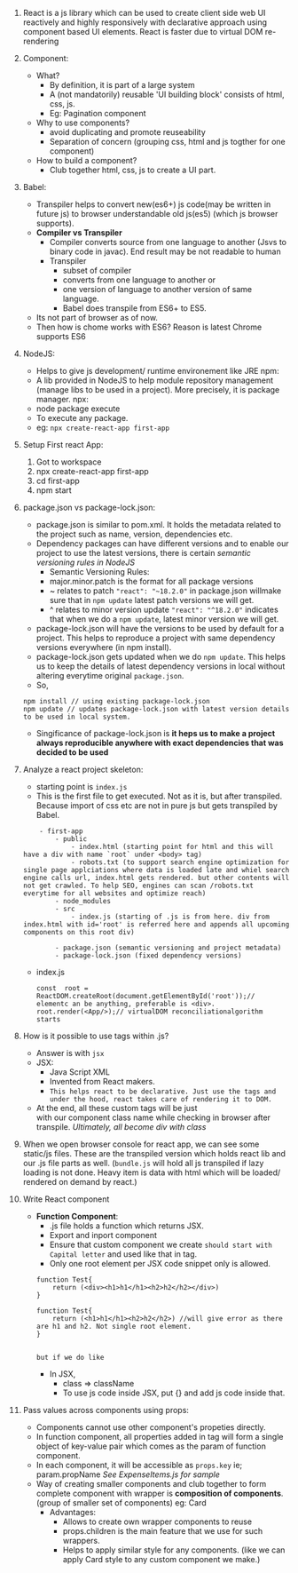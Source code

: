 1. React is a js library which can be used to create client side web UI reactively and highly responsively with declarative approach using component based UI elements. React is faster due to virtual DOM re-rendering 
2. Component:
    - What?
        - By definition, it is part of a large system
        - A (not mandatorily) reusable 'UI building block' consists of html, css, js.
        - Eg: Pagination component 
    - Why to use components?
        - avoid duplicating and promote reuseability
        - Separation of concern (grouping css, html and js togther for one component)
    - How to build a component?
        - Club together html, css, js to create a UI part.
3. Babel:
    - Transpiler helps to convert new(es6+) js code(may be written in future js) to browser understandable old js(es5) (which js browser supports).
    - **Compiler vs Transpiler**
        - Compiler converts source from one language to another (Jsvs to binary code in javac). End result may be not readable to human
        - Transpiler
            - subset of compiler
            - converts from one language to another or
            - one version of language to another version of same language.
            - Babel does transpile from ES6+ to ES5.
    - Its not part of browser as of now.
    - Then how is chome works with ES6? Reason is latest Chrome supports ES6
4. NodeJS:
    - Helps to give js development/ runtime environement like JRE
   npm:
    - A lib provided in NodeJS to help module repository management (manage libs to be used in a project). More precisely, it is package manager.
   npx:
    - node package execute
    - To execute any package.
    - eg: `npx create-react-app first-app`
5. Setup First react App:
    1. Got to workspace
    2. npx create-react-app first-app
    3. cd first-app
    4. npm start
6. package.json vs package-lock.json:
    - package.json is similar to pom.xml. It holds the metadata related to the project such as name, version, dependencies etc.
    - Dependency packages can have different versions and to enable our project to use the latest versions, there is certain *semantic versioning rules in NodeJS*
        - Semantic Versioning Rules:
        - major.minor.patch is the format for all package versions
        - ~ relates to patch
            `"react": "~18.2.0"` in package.json willmake sure that in `npm update` latest patch versions we will get.
        - ^ relates to minor version update
            `"react": "^18.2.0"` indicates that when we do a `npm update`, latest minor version we will get.
    - package-lock.json will have the versions to be used by default for a project. This helps to reproduce a project with same dependency versions everywhere (in npm install).
    - package-lock.json gets updated when we do `npm update`. This helps us to keep the details of latest dependency versions in local without altering everytime original `package.json`.
    - So,
    ```
    npm install // using existing package-lock.json
    npm update // updates package-lock.json with latest version details to be used in local system.
    ```
    - Singificance of package-lock.json is **it heps us to make a project always reproducible anywhere with exact dependencies that was decided to be used**

7. Analyze a react project skeleton:
    - starting point is `index.js`
    - This is the first file to get executed. Not as it is, but after transpiled. Because import of css etc are not in pure js but gets transpiled by Babel.

    ```
        - first-app
            - public
                - index.html (starting point for html and this will have a div with name `root` under <body> tag)
                - robots.txt (to support search engine optimization for single page applciations where data is loaded late and whiel search engine calls url, index.html gets rendered. but other contents will not get crawled. To help SEO, engines can scan /robots.txt everytime for all websites and optimize reach)
            - node_modules
            - src
                - index.js (starting of .js is from here. div from index.html with id='root' is referred here and appends all upcoming components on this root div)

            - package.json (semantic versioning and project metadata)
            - package-lock.json (fixed dependency versions)
    
    ```
    - index.js
        ```
        const  root = ReactDOM.createRoot(document.getElementById('root'));// elementc an be anything, preferable is <div>.
        root.render(<App/>);// virtualDOM reconciliationalgorithm starts
        ```
8. How is it possible to use tags within .js?
    - Answer is with `jsx`
    - JSX:
        - Java Script XML
        - Invented from React makers.
        - `This helps react to be declarative. Just use the tags and under the hood, react takes care of rendering it to DOM.`
    - At the end, all these custom tags will be just <div> with our component class name while checking in browser after transpile. *Ultimately, all become div with class*
9. When we open browser console for  react app, we can see some static/js files. These are the transpiled version which holds react lib and our .js file parts as well. (`bundle.js` will hold all js transpiled if lazy loading is not done. Heavy item is data with html which will be loaded/ rendered on demand by react.)

10. Write React component 
    - **Function Component**:
        - .js file holds a function which returns JSX.
        - Export and inport component
        - Ensure that custom component we create `should start with Capital letter` and used like that in tag.
        - Only one root element per JSX code snippet only is allowed.
        ```
        function Test{
            return (<div><h1>h1</h1><h2>h2</h2></div>)
        }
        
        function Test{
            return (<h1>h1</h1><h2>h2</h2>) //will give error as there are h1 and h2. Not single root element.
        }
        

        but if we do like 
        ```
        - In JSX,
            - class => className
            - To use js code inside JSX, put {} and add js code inside that.
11. Pass values across components using props:
    - Components cannot use other component's propeties directly.
    - In function component, all properties added in tag will form a single object of key-value pair which comes as the param of function component.
    - In each component, it will be accessible as 
        `props.key` ie; param.propName
        *See ExpenseItems.js for sample*
    - Way of creating smaller components and club together to form complete component with wrapper is **composition of components**. (group of smaller set of components) eg: Card
        - Advantages:
            - Allows to create own wrapper components to reuse
            - props.children is the main feature that we use for such wrappers.
            - Helps to apply similar style for any components. (like we can apply Card style to any custom component we make.)
        



    

